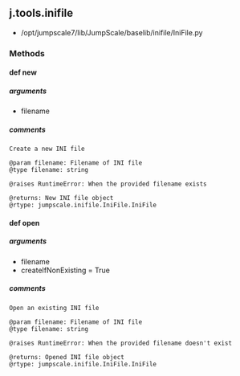 ## j.tools.inifile

- /opt/jumpscale7/lib/JumpScale/baselib/inifile/IniFile.py

### Methods

#### def new 
##### arguments

- filename

##### comments

```
Create a new INI file

@param filename: Filename of INI file
@type filename: string

@raises RuntimeError: When the provided filename exists

@returns: New INI file object
@rtype: jumpscale.inifile.IniFile.IniFile

```

#### def open 
##### arguments

- filename
- createIfNonExisting = True

##### comments

```
Open an existing INI file

@param filename: Filename of INI file
@type filename: string

@raises RuntimeError: When the provided filename doesn't exist

@returns: Opened INI file object
@rtype: jumpscale.inifile.IniFile.IniFile

```

